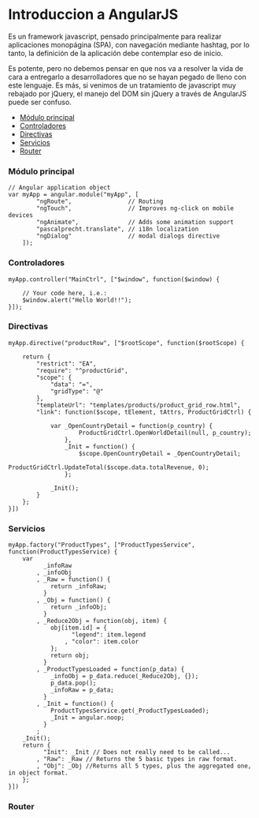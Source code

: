 # Introduccion a AngularJS

Es un framework javascript, pensado principalmente para realizar aplicaciones monopágina (SPA), con navegación mediante hashtag, por lo tanto, la definición de la aplicación debe contemplar eso de inicio.

Es potente, pero no debemos pensar en que nos va a resolver la vida de cara a entregarlo a desarrolladores que no se hayan pegado de lleno con este lenguaje. Es más, si venimos de un tratamiento de javascript muy rebajado por jQuery, el manejo del DOM sin jQuery a través de AngularJS puede ser confuso.

* [Módulo principal](#módulo-principal)
* [Controladores](#controladores)
* [Directivas](#directivas)
* [Servicios](#servicios)
* [Router](#router)


### Módulo principal
```
// Angular application object
var myApp = angular.module("myApp", [
		"ngRoute",                // Routing
		"ngTouch",                // Improves ng-click on mobile devices
		"ngAnimate",              // Adds some animation support
		"pascalprecht.translate", // i18n localization
		"ngDialog"                // modal dialogs directive
	]);
```

### Controladores

```
myApp.controller("MainCtrl", ["$window", function($window) {

	// Your code here, i.e.:
	$window.alert("Hello World!!");
}]);
```

### Directivas
```
myApp.directive("productRow", ["$rootScope", function($rootScope) {

	return {
		"restrict": "EA",
		"require": "^productGrid",
		"scope": {
			"data": "=",
			"gridType": "@"
		},
		"templateUrl": "templates/products/product_grid_row.html",
		"link": function($scope, tElement, tAttrs, ProductGridCtrl) {

			var _OpenCountryDetail = function(p_country) {
					ProductGridCtrl.OpenWorldDetail(null, p_country);
				},
				_Init = function() {
					$scope.OpenCountryDetail = _OpenCountryDetail;
					ProductGridCtrl.UpdateTotal($scope.data.totalRevenue, 0);
				};

			_Init();
		}
	};
}])
```
### Servicios
```
myApp.factory("ProductTypes", ["ProductTypesService", function(ProductTypesService) {
	var
		  _infoRaw
		, _infoObj
		, _Raw = function() {
			return _infoRaw;
		  }
		, _Obj = function() {
			return _infoObj;
		  }
		, _Reduce2Obj = function(obj, item) {
			obj[item.id] = {
				  "legend": item.legend
				, "color": item.color
			};
			return obj;
		  }
		, _ProductTypesLoaded = function(p_data) {
			_infoObj = p_data.reduce(_Reduce2Obj, {});
			p_data.pop();
			_infoRaw = p_data;
		  }
		, _Init = function() {
			ProductTypesService.get(_ProductTypesLoaded);
			_Init = angular.noop;
		  }
		;
	_Init();
	return {
		  "Init": _Init // Does not really need to be called...
		, "Raw": _Raw // Returns the 5 basic types in raw format.
		, "Obj": _Obj //Returns all 5 types, plus the aggregated one, in object format.
	};
}])
```
### Router

